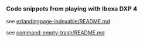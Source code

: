 ### Code snippets from playing with Ibexa DXP 4


see [ezlandingpage-indexable/README.md](ezlandingpage-indexable/README.md)

see [command-empty-trash/README.md](command-empty-trash/README.md)
